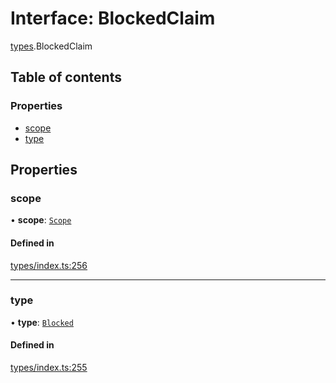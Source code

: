 # Interface: BlockedClaim

[types](../wiki/types).BlockedClaim

## Table of contents

### Properties

- [scope](../wiki/types.BlockedClaim#scope)
- [type](../wiki/types.BlockedClaim#type)

## Properties

### scope

• **scope**: [`Scope`](../wiki/types.Scope)

#### Defined in

[types/index.ts:256](https://github.com/PolymeshAssociation/polymesh-sdk/blob/31fdce23/src/types/index.ts#L256)

___

### type

• **type**: [`Blocked`](../wiki/types.ClaimType#blocked)

#### Defined in

[types/index.ts:255](https://github.com/PolymeshAssociation/polymesh-sdk/blob/31fdce23/src/types/index.ts#L255)

